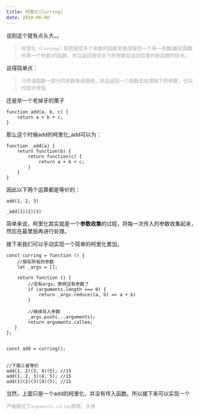 ```yaml
---
title: 柯里化(Curring)
date: 2018-06-08
---
```

谈到这个就有点头大。。

> <font face="黑体" size="2px" color="#a6a6a6">柯里化（Currying）是把接受多个参数的函数变换成接受一个单一参数(最初函数的第一个参数)的函数，并且返回接受余下的参数且返回结果的新函数的技术。</font>

说得简单点：

> <font face="黑体" size="2px" color="#a6a6a6">只传递函数一部分的参数来调用他，并且返回一个函数去处理剩下的参数，也叫作部分求值</font>


还是举一个老掉牙的栗子

```
function add(a, b, c) {
    return a + b + c;
}
```

那么这个时候add的柯里化_add可以为：
```
function _add(a) {
    return function(b) {
        return function(c) {
            return a + b + c;
        }
    }
}
```

因此以下两个运算都是等价的：
```
add(1, 2, 3)

_add(1)(2)(3)
```


简单来说，柯里化其实就是一个**参数收集**的过程，将每一次传入的参数收集起来，然后在最里层再进行处理。

接下来我们可以手动实现一个简单的柯里化累加。


```
const curring = function () {
    //保存所有的参数
    let _args = [];

    return function () {
        //没有args，表明没有参数了
        if (arguments.length === 0) {
            return _args.reduce((a, b) => a + b)
        }

        //继续存入参数
        _args.push(...arguments);
        return arguments.callee;
   }
};


const add = curring();


//下面三者等价
add(1, 2)(3, 4)(5); //15
add(1, 2, 3)(4, 5); //15
add(1)(2)(3)(4)(5); //15
```

当然，上面只是一个add的柯里化，并没有传入函数。所以接下来可以实现一个



<font face="黑体" size="2px" color="#a6a6a6">严格模式下`arguments.callee`禁用，头疼</font>